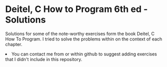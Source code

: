# Deitel, C How to Program 6th ed - Solutions
Solutions for some of the note-worthy exercises form the book Deitel, C How To Program.
I tried to solve the problems within on the context of each chapter.

<li>You can contact me from <egmntrkylmz@gmail.com> or within github to suggest adding exercises
    that I didn't include in this repository.</li>
